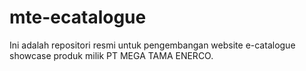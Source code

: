 # mte-ecatalogue
Ini adalah repositori resmi untuk pengembangan website e-catalogue showcase produk milik PT MEGA TAMA ENERCO.

